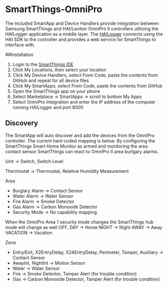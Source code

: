 # SmartThings-OmniPro
The included SmartApp and Device Handlers provide integration between Samsung SmartThings and HAI/Leviton OmniPro II controllers utilizing the HAILogger application as a middle layer. The [HAILogger](https://github.com/excaliburpartners/HAILogger) connects using the HAI SDK to the controller and provides a web service for SmartThings to interface with.

##Installation
1. Login to the [SmartThings IDE](https://graph.api.smartthings.com/)
2. Click My Locations, then select your location
2. Click My Device Handlers, select From Code, paste the contents from GitHub and repeat for all device files
3. Click My SmartApps, select From Code, paste the contents from GitHub
4. Open the SmartThings app on your phone
5. Select Marketplace -> SmartApps -> scroll to bottom My Apps
6. Select OmniPro Integration and enter the IP address of the computer running HAILogger and port 8000

## Discovery
The SmartApp will auto discover and add the devices from the OmniPro controller. The current hard coded mapping is below. By configuring the SmartThings Smart Home Monitor as armed and monitoring the area contact sensor SmartThings can react to OmniPro II area burlgary alarms.

Unit -> Switch, Switch Level

Thermostat -> Thermostat, Relative Humidity Measurement

Area
- Burglary Alarm -> Contact Sensor
- Water Alarm -> Water Sensor
- Fire Alarm -> Smoke Detector
- Gas Alarm -> Carbon Monoxide Detector
- Security Mode -> No capability mapping
 
When the OmniPro Area 1 security mode changes the SmartThings hub mode will change as well
OFF, DAY -> Home
NIGHT -> Night
AWAY -> Away
VACATION -> Vacation 
 
Zone
- Entry/Exit, X2EntryDelay, X24EntryDelay, Perimeter, Tamper, Auxiliary -> Contact Sensor
- AwayInt, NightInt -> Motion Sensor
- Water -> Water Sensor
- Fire -> Smoke Detector, Tamper Alert (for trouble condition)
- Gas -> Carbon Monoxide Detector, Tamper Alert (for trouble condition)
